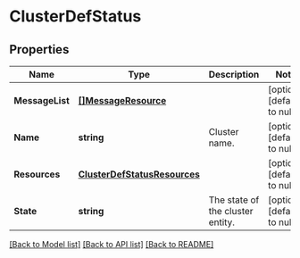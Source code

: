 # ClusterDefStatus

## Properties
Name | Type | Description | Notes
------------ | ------------- | ------------- | -------------
**MessageList** | [**[]MessageResource**](message_resource.md) |  | [optional] [default to null]
**Name** | **string** | Cluster name. | [optional] [default to null]
**Resources** | [**ClusterDefStatusResources**](cluster_def_status_resources.md) |  | [optional] [default to null]
**State** | **string** | The state of the cluster entity. | [optional] [default to null]

[[Back to Model list]](../README.md#documentation-for-models) [[Back to API list]](../README.md#documentation-for-api-endpoints) [[Back to README]](../README.md)
